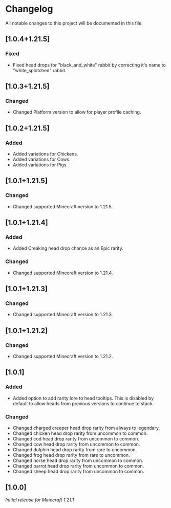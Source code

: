 # Changelog

All notable changes to this project will be documented in this file.

## [1.0.4+1.21.5]

### Fixed

- Fixed head drops for "black_and_white" rabbit by correcting it's name to "white_splotched" rabbit.

## [1.0.3+1.21.5]

### Changed

- Changed Platform version to allow for player profile caching.

## [1.0.2+1.21.5]

### Added

- Added variations for Chickens.
- Added variations for Cows.
- Added variations for Pigs.

## [1.0.1+1.21.5]

### Changed

- Changed supported Minecraft version to 1.21.5.

## [1.0.1+1.21.4]

### Added

- Added Creaking head drop chance as an Epic rarity.

### Changed

- Changed supported Minecraft version to 1.21.4.

## [1.0.1+1.21.3]

### Changed

- Changed supported Minecraft version to 1.21.3.

## [1.0.1+1.21.2]

### Changed

- Changed supported Minecraft version to 1.21.2.

## [1.0.1]

### Added

- Added option to add rarity lore to head tooltips. 
This is disabled by default to allow heads from previous versions to continue to stack.

### Changed

- Changed charged creeper head drop rarity from always to legendary.
- Changed chicken head drop rarity from uncommon to common.
- Changed cod head drop rarity from uncommon to common.
- Changed cow head drop rarity from uncommon to common.
- Changed dolphin head drop rarity from rare to uncommon.
- Changed frog head drop rarity from rare to uncommon.
- Changed horse head drop rarity from uncommon to common.
- Changed parrot head drop rarity from uncommon to common.
- Changed sheep head drop rarity from uncommon to common.

## [1.0.0]

_Initial release for Minecraft 1.21.1_